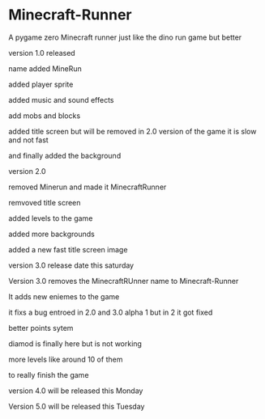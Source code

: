 # Minecraft-Runner
A pygame zero Minecraft runner just like the dino run game but better

version 1.0 released 

name added MineRun

added player sprite

added music and sound effects

add mobs and blocks

added title screen but will be removed in 2.0 version of the game it is slow and not fast

and finally added the background

version 2.0

removed Minerun and made it MinecraftRunner

remvoved title screen

added levels to the game 

added more backgrounds

added a new fast title screen image

version 3.0 release date this saturday

Version 3.0  removes the MinecraftRUnner name to Minecraft-Runner

It adds new eniemes to the game 

it fixs a bug entroed in 2.0 and 3.0 alpha 1 but in 2 it got fixed 

better points sytem

diamod is finally  here but is not working

more levels like around 10 of them 

to really finish the game

version 4.0 will be released this Monday

Version 5.0 will be released this Tuesday 


